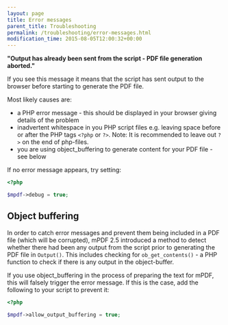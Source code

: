 ```yaml
---
layout: page
title: Error messages
parent_title: Troubleshooting
permalink: /troubleshooting/error-messages.html
modification_time: 2015-08-05T12:00:32+00:00
---
```


**"Output has already been sent from the script - PDF file generation aborted."**

If you see this message it means that the script has sent output to the browser before starting to generate the PDF file.

Most likely causes are:

- a PHP error message - this should be displayed in your browser giving details of the problem
- inadvertent whitespace in you PHP script files e.g. leaving space before or after the PHP tags `<?php` or `?>`. 
  Note: It is recommended to leave out `?>` on the end of php-files.
- you are using object_buffering to generate content for your PDF file - see below

If no error message appears, try setting:

```php
<?php

$mpdf->debug = true;

```

## Object buffering

In order to catch error messages and prevent them being included in a PDF file (which will be corrupted), mPDF 2.5
introduced a method to detect whether there had been any output from the script prior to generating the PDF file in 
`Output()`. This includes checking for `ob_get_contents()` - a PHP function to check if there is any output in the 
object-buffer.

If you use object_buffering in the process of preparing the text for mPDF, this will falsely trigger the error message. 
If this is the case, add the following to your script to prevent it:

```php
<?php

$mpdf->allow_output_buffering = true;

```

